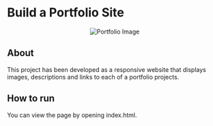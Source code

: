 # Build a Portfolio Site

<p align="center">
    <img src="https://github.com/alexsnow348/Portfolio/images/port.jpg?raw=true" alt="Portfolio Image">
</p>

## About
This project has been developed as a responsive website that displays images, descriptions and links to each of a portfolio projects.

## How to run

You can view the page by opening index.html.
